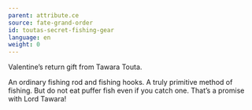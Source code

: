 ```yaml
---
parent: attribute.ce
source: fate-grand-order
id: toutas-secret-fishing-gear
language: en
weight: 0
---
```


Valentine’s return gift from Tawara Touta.

An ordinary fishing rod and fishing hooks.
A truly primitive method of fishing.
But do not eat puffer fish even if you catch one.
That’s a promise with Lord Tawara!
